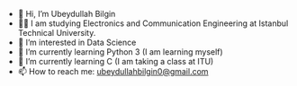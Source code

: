 - 👋 Hi, I’m Ubeydullah Bilgin
- 👨‍🎓 I am studying Electronics and Communication Engineering at Istanbul Technical University.
- 👀 I’m interested in Data Science
- 🌱 I’m currently learning Python 3 (I am learning myself)
- 🌱 I’m currently learning C (I am taking a class at ITU)
- 📫 How to reach me: ubeydullahbilgin0@gmail.com

<!---
BlindOrac/BlindOrac is a ✨ special ✨ repository because its `README.md` (this file) appears on your GitHub profile.
You can click the Preview link to take a look at your changes.
--->
